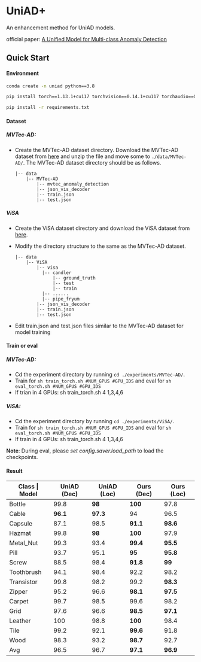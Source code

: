 # UniAD+

An enhancement method for UniAD models.

official paper: [A Unified Model for Multi-class Anomaly Detection](https://arxiv.org/abs/2206.03687) 

## Quick Start

#### Environment

```bash
conda create -n uniad python==3.8

pip install torch==1.13.1+cu117 torchvision==0.14.1+cu117 torchaudio==0.13.1 --extra-index-url https://download.pytorch.org/whl/cu117

pip install -r requirements.txt
```

#### Dataset

##### MVTec-AD:

- Create the MVTec-AD dataset directory. Download the MVTec-AD dataset from [here](https://www.mvtec.com/company/research/datasets/mvtec-ad)  and unzip the file and move some to `./data/MVTec-AD/`. The MVTec-AD dataset directory should be as follows. 

  ```
  |-- data
      |-- MVTec-AD
          |-- mvtec_anomaly_detection
          |-- json_vis_decoder
          |-- train.json
          |-- test.json
  ```

##### ViSA

- Create the ViSA dataset directory and download the ViSA dataset from [here](https://amazon-visual-anomaly.s3.us-west-2.amazonaws.com/VisA_20220922.tar).

- Modify the directory structure to the same as the  MVTec-AD dataset.

  ```
  |-- data
      |-- ViSA
          |-- visa
          	|-- candler
          		|-- ground_truth
          		|-- test
          		|-- train
          	|-- ......
          	|-- pipe_fryum
          |-- json_vis_decoder
          |-- train.json
          |-- test.json
  ```

- Edit train.json and test.json files similar to the MVTec-AD dataset for model training

#### Train or eval

##### MVTec-AD:

- Cd the experiment directory by running `cd ./experiments/MVTec-AD/`. 
- Train for `sh train_torch.sh #NUM_GPUS #GPU_IDS`  and eval for `sh eval_torch.sh #NUM_GPUS #GPU_IDS`
- If trian in 4 GPUs: sh train_torch.sh 4 1,3,4,6

##### ViSA:

- Cd the experiment directory by running `cd ./experiments/ViSA/`. 
- Train for `sh train_torch.sh #NUM_GPUS #GPU_IDS`  and eval for `sh eval_torch.sh #NUM_GPUS #GPU_IDS`
- If train in 4 GPUs: sh train_torch.sh 4 1,3,4,6

**Note**: During eval, please *set config.saver.load_path* to load the checkpoints. 

#### Result

| Class \| Model | UniAD (Dec) | UniAD (Loc) | Ours (Dec) | Ours (Loc) |
| -------------- | ----------- | ----------- | ---------- | ---------- |
| Bottle         | 99.8        | **98**      | **100**    | 97.8       |
| Cable          | **96.1**    | **97.3**    | 94         | 96.5       |
| Capsule        | 87.1        | 98.5        | **91.1**   | **98.6**   |
| Hazmat         | 99.8        | **98**      | **100**    | 97.9       |
| Metal_Nut      | 99.3        | 93.4        | **99.4**   | **95.5**   |
| Pill           | 93.7        | 95.1        | **95**     | **95.8**   |
| Screw          | 88.5        | 98.4        | **91.8**   | **99**     |
| Toothbrush     | 94.1        | 98.4        | 92.2       | 98.2       |
| Transistor     | 99.8        | 98.2        | 99.2       | **98.3**   |
| Zipper         | 95.2        | 96.6        | **98.1**   | **97.5**   |
| Carpet         | 99.7        | 98.5        | 99.6       | 98.2       |
| Grid           | 97.6        | 96.6        | **98.5**   | **97.1**   |
| Leather        | 100         | 98.8        | **100**    | 98.4       |
| Tile           | 99.2        | 92.1        | **99.6**   | 91.8       |
| Wood           | 98.3        | 93.2        | **98.7**   | 92.7       |
| Avg            | 96.5        | 96.7        | **97.1**   | **96.9**   |





